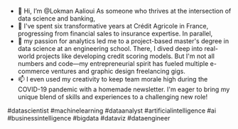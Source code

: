 - 👋 Hi, I’m @Lokman Aalioui
As someone who thrives at the intersection of data science and banking,
- 🌱 I've spent six transformative years at Crédit Agricole in France,
progressing from financial sales to insurance expertise. In parallel,
- 💞️ my passion for analytics led me to a project-based master's degree in data science at an engineering school.
There, I dived deep into real-world projects like developing credit scoring models.
But I'm not all numbers and code—my entrepreneurial spirit has fueled multiple e-commerce ventures and graphic design freelancing gigs.
- 📫 I even used my creativity to keep team morale high during the COVID-19 pandemic with a homemade newsletter.
I'm eager to bring my unique blend of skills and experiences to a challenging new role!

#datascientist #machinelearning #dataanalyst #artificialintelligence #ai #businessintelligence #bigdata #dataviz #dataengineer   
